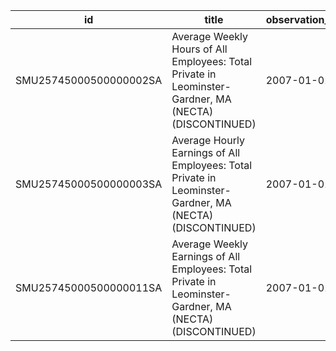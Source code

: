 | id                     | title                                                                                                    | observation_start   | observation_end   |
|------------------------|----------------------------------------------------------------------------------------------------------|---------------------|-------------------|
| SMU25745000500000002SA | Average Weekly Hours of All Employees: Total Private in Leominster-Gardner, MA (NECTA) (DISCONTINUED)    | 2007-01-01          | 2022-03-01        |
| SMU25745000500000003SA | Average Hourly Earnings of All Employees: Total Private in Leominster-Gardner, MA (NECTA) (DISCONTINUED) | 2007-01-01          | 2022-03-01        |
| SMU25745000500000011SA | Average Weekly Earnings of All Employees: Total Private in Leominster-Gardner, MA (NECTA) (DISCONTINUED) | 2007-01-01          | 2022-03-01        |